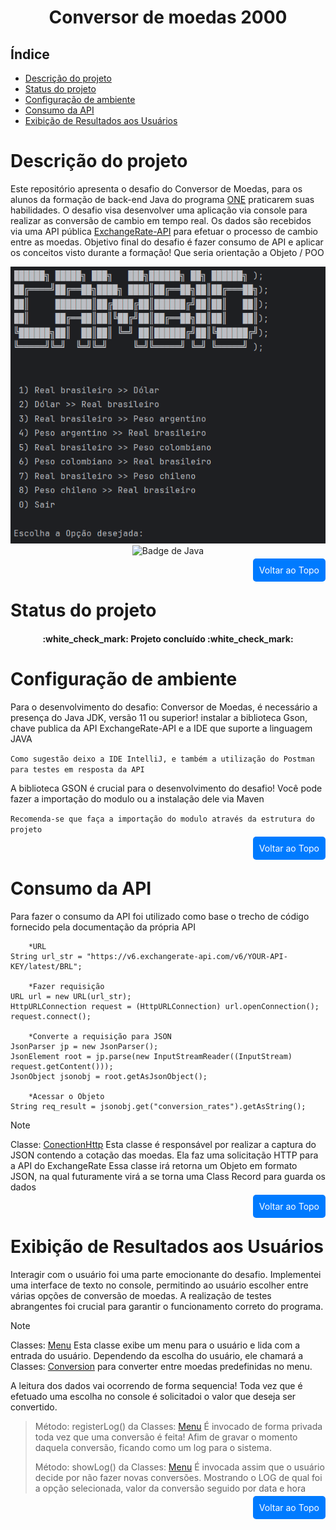 <h1 align="center"> Conversor de moedas 2000 </h1>

<a id="topo"></a>

## Índice 

- [Descrição do projeto](#descrição-do-projeto)
- [Status do projeto](#status-do-projeto)
- [Configuração de ambiente](#configuração-de-ambiente)
- [Consumo da API](#consumo-da-api)
- [Exibição de Resultados aos Usuários](#exibição-de-resultados-aos-usuários)


# Descrição do projeto

Este repositório apresenta o desafio do Conversor de Moedas, para os alunos da formação de back-end Java do programa [ONE](https://www.oracle.com/br/education/oracle-next-education/) praticarem suas habilidades. O desafio visa desenvolver uma aplicação via console para realizar as conversão de cambio em tempo real. Os dados são recebidos via uma API pública [ExchangeRate-API](https://www.exchangerate-api.com/) para efetuar o processo de cambio entre as moedas.
Objetivo final do desafio é fazer consumo de API e aplicar os conceitos visto durante a formação! Que seria orientação a Objeto / POO


<p align="center">
<img src="assets/project-capa.png">
<br>
<img src="https://img.shields.io/badge/java-%23ED8B00.svg?style=for-the-badge&logo=openjdk&logoColor=white" alt="Badge de Java"/>
</p>

<p align="right">
  <a href="#topo" style="text-decoration: none; background-color: #007bff; color: white; padding: 10px 10px; border-radius: 5px;">Voltar ao Topo</a>
</p>

# Status do projeto 

<h4 align="center"> 
    :white_check_mark:  <strong>Projeto concluído</strong>  :white_check_mark:
</h4>

# Configuração de ambiente

Para o desenvolvimento do desafio: Conversor de Moedas, é necessário a presença do Java JDK, versão 11 ou superior! instalar a biblioteca Gson, chave publica da API ExchangeRate-API e a IDE que suporte a linguagem JAVA

`Como sugestão deixo a IDE IntelliJ, e também a utilização do Postman para testes em resposta da API `

A biblioteca GSON é crucial para o desenvolvimento do desafio! Você pode fazer a importação do modulo ou a instalação dele via Maven

`Recomenda-se que faça a importação do modulo através da estrutura do projeto`


<p align="right">
  <a href="#topo" style="text-decoration: none; background-color: #007bff; color: white; padding: 10px 10px; border-radius: 5px;">Voltar ao Topo</a>
</p>

# Consumo da API

Para fazer o consumo da API foi utilizado como base o trecho de código fornecido pela documentação da própria API
```
    *URL
String url_str = "https://v6.exchangerate-api.com/v6/YOUR-API-KEY/latest/BRL";

    *Fazer requisição
URL url = new URL(url_str);
HttpURLConnection request = (HttpURLConnection) url.openConnection();
request.connect();

    *Converte a requisição para JSON
JsonParser jp = new JsonParser();
JsonElement root = jp.parse(new InputStreamReader((InputStream) request.getContent()));
JsonObject jsonobj = root.getAsJsonObject();

    *Acessar o Objeto
String req_result = jsonobj.get("conversion_rates").getAsString();
```

> [!NOTE]
> Classe: [ConectionHttp](\src\br\com\alura\conversodemoedas\connection\ConectionHttp.java)
>     Esta classe é responsável por realizar a captura do JSON contendo a cotação das moedas. Ela faz uma solicitação HTTP para a API do ExchangeRate
>Essa classe irá retorna um Objeto em formato JSON, na qual futuramente virá a se torna uma Class Record para guarda os dados
<p align="right">
  <a href="#topo" style="text-decoration: none; background-color: #007bff; color: white; padding: 10px 10px; border-radius: 5px;">Voltar ao Topo</a>
</p>


# Exibição de Resultados aos Usuários 

Interagir com o usuário foi uma parte emocionante do desafio. Implementei uma interface de texto no console, permitindo ao usuário escolher entre várias opções de conversão de moedas. A realização de testes abrangentes foi crucial para garantir o funcionamento correto do programa.

> [!NOTE]
> Classes: [Menu](src\br\com\alura\conversodemoedas\model\Menu.java)
>   Esta classe exibe um menu para o usuário e lida com a entrada do usuário. Dependendo da escolha do usuário, ele chamará a  Classes: [Conversion](src\br\com\alura\conversodemoedas\model\Conversion.java) para converter entre moedas predefinidas no menu.

A leitura dos dados vai ocorrendo de forma sequencia! Toda vez que é efetuado uma escolha no console é solicitadoi o valor que deseja ser convertido.

> Método:  registerLog() da Classes: [Menu](src\br\com\alura\conversodemoedas\model\Menu.java)  É invocado de forma privada toda vez que uma conversão é feita! Afim de gravar o momento daquela conversão, ficando como um log para o sistema.
> 
> Método:  showLog() da Classes: [Menu](src\br\com\alura\conversodemoedas\model\Menu.java) É invocada assim que o usuário decide por não fazer novas conversões. Mostrando o LOG de qual foi a opção selecionada, valor da conversão seguido por data e hora



<p align="right">
  <a href="#topo" style="text-decoration: none; background-color: #007bff; color: white; padding: 10px 10px; border-radius: 5px;">Voltar ao Topo</a>
</p>